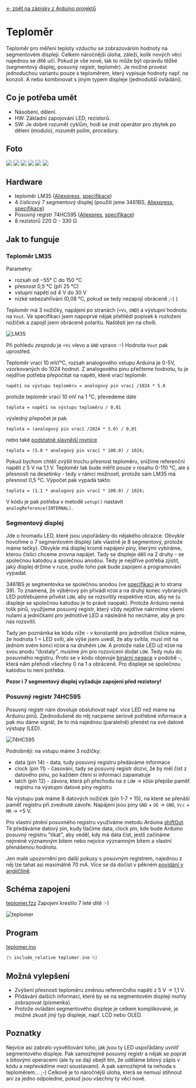 [← zpět na zápisky z Arduino projektů](../index.md)

# Teploměr
Teploměr pro měření teploty vzduchu se zobrazováním hodnoty na segmentovém displeji. Celkem náročnější úloha, záleží, kolik nových věcí najednou se dítě učí. Pokud je vše nové, tak to může být opravdu těžké (segmentový displej, posuvný registr, teploměr). Je možné provést jednoduchou variantu pouze s teploměrem, který vypisuje hodnoty např. na konzoli. A nebo kombinovat s jiným typem displeje (jednodušší ovládání).

## Co je potřeba umět
* Násobení, dělení.
* HW: Základní zapojování LED, rezistorů. 
* SW: Je dobré rozumět cyklům, hodí se znát operátor pro zbytek po dělení (modulo), rozumět polím, procedury.

## Foto
![](P1360358.JPG)
![](P1360359.JPG)
![](P1360360.JPG)
![](P1360362.JPG)
![](P1360363.JPG)
![](P1360373.JPG)

## Hardware
* teploměr LM35 ([Aliexpress](https://www.aliexpress.com/wholesale?catId=0&initiative_id=SB_20170323042709&SearchText=LM35), [specifikace](lm35.pdf))
* 4 číslicový 7 segmentový displej (použili jsme 3461BS, [Aliexpress](https://www.aliexpress.com/wholesale?catId=0&initiative_id=SB_20170323042741&SearchText=3461BS), [specifikace](LD3361BS.pdf))
* Posuvný registr 74HC595 ([Aliexpres](https://www.aliexpress.com/wholesale?catId=0&initiative_id=&SearchText=74HC595), [specifikace](SN74HC595.pdf))
* 8 rezistorů 220&nbsp;Ω - 330&nbsp;Ω

## Jak to funguje

### Teploměr LM35
Parametry:
* rozsah od −55°&nbsp;C do 150&nbsp;°C
* přesnost 0,5&nbsp;°C (při 25&nbsp;°C)
* vstupní napětí od 4&nbsp;V do 30&nbsp;V
* nízké sebezahřívání (0,08&nbsp;°C, pokud se tedy nezapojí obráceně ;-) )

Teploměr má 3 nožičky, napájení po stranách (`+Vs`, `GND`) a&nbsp;výstupní hodnotu na `Vout`. Ve specifikaci jsem napoprvé nějak přehlédl popisek k&nbsp;rozložení nožiček a&nbsp;zapojil jsem obráceně polaritu. Naštěstí jen na chvíli.

![LM35](teplomer_nozicky.png)

Při pohledu _zespodu_ je `+Vs` vlevo a&nbsp;`GND` vpravo :-) Hodnota `Vout` pak uprostřed.

Teploměr vrací 10&nbsp;mV/°C, rozsah analogového vstupu Arduina je 0-5V, vzorkovaných do 1024 hodnot. Z analogového pinu přečteme hodnotu, tu je nejdříve potřeba přepočítat na napětí, které vrací teploměr. 
```
napětí na výstupu teploměru = analogový pin vrací /1024 * 5.0
```
protože teploměr vrací 10&nbsp;mV na 1&nbsp;°C, převedeme dále
```
teplota = napětí na výstupu teploměru / 0,01
```
výsledný přepočet je pak
```
teplota = (analogový pin vrací /1024 * 5.0) / 0,01
```
nebo také [podstatně slavnější rovnice](http://playground.arduino.cc/Main/LM35HigherResolution)
```
teplota = (5.0 * analogový pin vrací * 100.0) / 1024;
```
Pokud bychom chtěli zvýšit trochu přesnost teploměru, snížíme referenční napětí z 5&nbsp;V na 1,1&nbsp;V. Teploměr tak bude měřit pouze v rosahu 0-110&nbsp;°C, ale s přesností na desetinky - tedy v rámci možností, protože sám LM35 má přesnost 0,5&nbsp;°C. Výpočet pak vypadá takto:
```
teplota = (1.1 * analogový pin vrací * 100.0) / 1024;
```
V kódu je pak potřeba v metodě `setup()` nastavit `analogReference(INTERNAL)`.

### Segmentový displej
Jde o hromadu LED, které jsou uspořádány do nějakého obrazce. Obvykle hovoříme o 7 segmentovém displeji (ale vlastně je 8 segmentový, protože máme tečky). Obvykle má displej kromě napájení piny, kterými vybíráme, kterou číslici chceme zrovna napájet. Tady se displeje dělí na 2 druhy - se společnou katodou a společnou anodou. Tedy je nejdříve potřeba zjistit, jaký displej držíme v ruce, podle toho pak bude zapojení a programování vypadat. 

3461BS je segmentovka se společnou anodou (ve [specifikaci](LD3361BS.pdf) je to strana 39). To znamená, že výběrový pin přivádí `HIGH` a na druhý konec vybraných LED potřebujeme přivést `LOW`, aby se rozsvítily respektive `HIGH`, aby ne (u displeje se společnou katodou je to právě naopak). Protože Arduino nemá tolik pinů, využijeme posuvný registr, který vždy nejdříve nakrmíme všemi nulami a jedničkami pro jednotlivé LED a následně ho necháme, aby je pro nás rozsvítil.

Tady jen poznámka ke kódu níže - v konstantě pro jednotlivé číslice máme, že hodnota 1 = LED svítí, ale výše jsem uvedl, že aby svítila, musí mít na jednom svém konci `HIGH` a na druhém `LOW`. A protože naše LED už `HIGH` na svou anodu "dostaly", musíme jim pro rozsvícení dodat `LOW`. Tedy nulu do posuvného registru. Proto se v kódu objevuje [binární negace](https://www.arduino.cc/en/Reference/BitwiseXorNot) v podobě `~`, která nám přehodí všechny 0 na 1 a obráceně. Pro displeje se společnou katodou to není potřeba.

**Pozor i 7 segmentový displej vyžaduje zapojení před rezistory!**

### Posuvný registr 74HC595
Posuvný registr nám dovoluje obsluhovat např. více LED než máme na Arduinu pinů. Zjednodušeně do něj nacpeme seriově potřebné informace a pak mu dáme signál, že to má najednou (paralelně) přenést na své datové výstupy (LED). 

![74HC595](595_pin_diagram.png)

Podrobněji: na vstupu máme 3 nožičky:
* data (pin 14) - data, tudy posuvný registru předáváme informace
* clock (pin 11) - časování, tady se posuvný registr dozví, že by měl číst z datového pinu, po každém čtení si informaci zapamatuje
* latch (pin 12) - závora, která při přechodu na z `LOW` → `HIGH` přepíše paměť registru na výstupní datové piny registru

Na výstupu pak máme 8 datových nožiček (pin 1-7 + 15), na které se přenáší paměť registru při zvednuté závoře. Napájení jsou piny `GND` + `OE` → `GND`, `Vcc` + `MR` → +5&nbsp;V.

Pro vlastní plnění posuvného registru využíváme metodu Arduina [shiftOut](https://www.arduino.cc/en/Reference/ShiftOut). Té předáváme datový pin, kudy tlačíme data, clock pin, kde bude Arduino posuvný registru "tikat", aby veděl, kdy má data číst, jestli začínáme nejméně významným bitem nebo nejvíce významným bitem a vlastní přenášenou hodnotu. 

Jen malé upozornění pro další pokusy s posuvným registrem, najednou z něj lze tahat asi maximálně 70&nbsp;mA. Více se dá dočíst v pěkném [povídání v angličtině](https://www.arduino.cc/en/Tutorial/ShiftOut).

## Schéma zapojení
[teplomer.fzz](teplomer.fzz)
Zapojení kreslilo 7 leté dítě :-)

![teplomer](teplomer_bb.png)

## Program
[teplomer.ino](teplomer.ino)
``` c++
{% include_relative teplomer.ino %}
```
## Možná vylepšení
* Zvýšení přesnosti teploměru změnou referenčního napětí z 5&nbsp;V → 1,1&nbsp;V.
* Přidávání dalších informací, které by se na segmentovém displeji mohly zobrazovat (písmenka).
* Protože ovládání segmentového displeje je celkem komplikované, je možné zkusit jiný typ displeje, např. LCD nebo OLED.

## Poznatky
Nejvíce asi zabralo vysvětlování toho, jak jsou ty LED uspořádány uvnitř segmentového displeje. Pak samozřejmě posuvný registr a nějak se poprat s bitovými operacemi (ale ty se dají obejít tím, že uděláme bitový zápis v kódu a nepřevádíme mezi soustavami). A pak samozřejmě ta nehoda s teploměrem... ;-) Celkově je to náročnější úloha, která se nemusí stihnout ani za jedno odpoledne, pokud jsou všechny ty věci nové.

